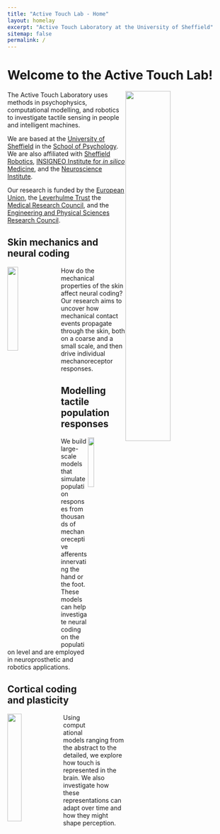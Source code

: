 ```yaml
---
title: "Active Touch Lab - Home"
layout: homelay
excerpt: "Active Touch Laboratory at the University of Sheffield"
sitemap: false
permalink: /
---
```


# Welcome to the Active Touch Lab!

<img src="{{ site.url }}{{ site.baseurl }}/images/team/ATL_small.jpg" width="45%" style="float: right; margin-right:10px" />

The Active Touch Laboratory uses methods in psychophysics, computational modelling, and robotics to investigate tactile sensing in people and intelligent machines.

We are based at the [University of Sheffield](https://www.sheffield.ac.uk/) in the [School of Psychology](https://www.sheffield.ac.uk/psychology). We are also affiliated with [Sheffield Robotics](https://www.sheffield.ac.uk/sheffieldrobotics), [INSIGNEO Institute for *in silico* Medicine](https://insigneo.org/), and the [Neuroscience Institute](https://www.sheffield.ac.uk/neuroscience-institute).

Our research is funded by the [European Union](https://ec.europa.eu/programmes/horizon2020/en), the [Leverhulme Trust](https://www.leverhulme.ac.uk/) the [Medical Research Council](https://mrc.ukri.org/), and the [Engineering and Physical Sciences Research Council](https://epsrc.ukri.org/).

## Skin mechanics and neural coding

<img src="{{ site.url }}{{ site.baseurl }}/images/research/Mechanics.png" width="22%" style="float: left; margin-right:10px" />

How do the mechanical properties of the skin affect neural coding? Our research aims to uncover how mechanical contact events propagate through the skin, both on a coarse and a small scale, and then drive individual mechanoreceptor responses.

## Modelling tactile population responses

<img src="{{ site.url }}{{ site.baseurl }}/images/research/PopModel.png" width="17%" style="float: right" />

We build large-scale models that simulate population responses from thousands of mechanoreceptive afferents innervating the hand or the foot. These models can help investigate neural coding on the population level and are employed in neuroprosthetic and robotics applications.

## Cortical coding and plasticity

<img src="{{ site.url }}{{ site.baseurl }}/images/research/Cortical_Map.png" width="25%" style="float: left" />

Using computational models ranging from the abstract to the detailed, we explore how touch is represented in the brain. We also investigate how these representations can adapt over time and how they might shape perception.
